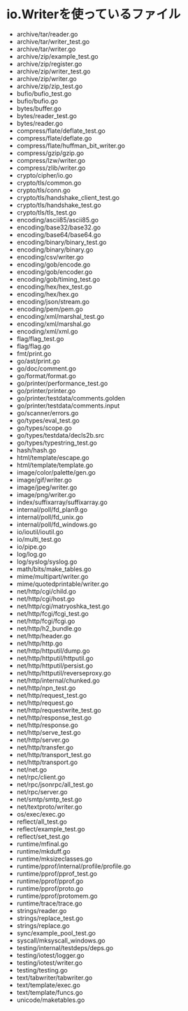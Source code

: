 # io.Writerを使っているファイル

- archive/tar/reader.go
- archive/tar/writer_test.go
- archive/tar/writer.go
- archive/zip/example_test.go
- archive/zip/register.go
- archive/zip/writer_test.go
- archive/zip/writer.go
- archive/zip/zip_test.go
- bufio/bufio_test.go
- bufio/bufio.go
- bytes/buffer.go
- bytes/reader_test.go
- bytes/reader.go
- compress/flate/deflate_test.go
- compress/flate/deflate.go
- compress/flate/huffman_bit_writer.go
- compress/gzip/gzip.go
- compress/lzw/writer.go
- compress/zlib/writer.go
- crypto/cipher/io.go
- crypto/tls/common.go
- crypto/tls/conn.go
- crypto/tls/handshake_client_test.go
- crypto/tls/handshake_test.go
- crypto/tls/tls_test.go
- encoding/ascii85/ascii85.go
- encoding/base32/base32.go
- encoding/base64/base64.go
- encoding/binary/binary_test.go
- encoding/binary/binary.go
- encoding/csv/writer.go
- encoding/gob/encode.go
- encoding/gob/encoder.go
- encoding/gob/timing_test.go
- encoding/hex/hex_test.go
- encoding/hex/hex.go
- encoding/json/stream.go
- encoding/pem/pem.go
- encoding/xml/marshal_test.go
- encoding/xml/marshal.go
- encoding/xml/xml.go
- flag/flag_test.go
- flag/flag.go
- fmt/print.go
- go/ast/print.go
- go/doc/comment.go
- go/format/format.go
- go/printer/performance_test.go
- go/printer/printer.go
- go/printer/testdata/comments.golden
- go/printer/testdata/comments.input
- go/scanner/errors.go
- go/types/eval_test.go
- go/types/scope.go
- go/types/testdata/decls2b.src
- go/types/typestring_test.go
- hash/hash.go
- html/template/escape.go
- html/template/template.go
- image/color/palette/gen.go
- image/gif/writer.go
- image/jpeg/writer.go
- image/png/writer.go
- index/suffixarray/suffixarray.go
- internal/poll/fd_plan9.go
- internal/poll/fd_unix.go
- internal/poll/fd_windows.go
- io/ioutil/ioutil.go
- io/multi_test.go
- io/pipe.go
- log/log.go
- log/syslog/syslog.go
- math/bits/make_tables.go
- mime/multipart/writer.go
- mime/quotedprintable/writer.go
- net/http/cgi/child.go
- net/http/cgi/host.go
- net/http/cgi/matryoshka_test.go
- net/http/fcgi/fcgi_test.go
- net/http/fcgi/fcgi.go
- net/http/h2_bundle.go
- net/http/header.go
- net/http/http.go
- net/http/httputil/dump.go
- net/http/httputil/httputil.go
- net/http/httputil/persist.go
- net/http/httputil/reverseproxy.go
- net/http/internal/chunked.go
- net/http/npn_test.go
- net/http/request_test.go
- net/http/request.go
- net/http/requestwrite_test.go
- net/http/response_test.go
- net/http/response.go
- net/http/serve_test.go
- net/http/server.go
- net/http/transfer.go
- net/http/transport_test.go
- net/http/transport.go
- net/net.go
- net/rpc/client.go
- net/rpc/jsonrpc/all_test.go
- net/rpc/server.go
- net/smtp/smtp_test.go
- net/textproto/writer.go
- os/exec/exec.go
- reflect/all_test.go
- reflect/example_test.go
- reflect/set_test.go
- runtime/mfinal.go
- runtime/mkduff.go
- runtime/mksizeclasses.go
- runtime/pprof/internal/profile/profile.go
- runtime/pprof/pprof_test.go
- runtime/pprof/pprof.go
- runtime/pprof/proto.go
- runtime/pprof/protomem.go
- runtime/trace/trace.go
- strings/reader.go
- strings/replace_test.go
- strings/replace.go
- sync/example_pool_test.go
- syscall/mksyscall_windows.go
- testing/internal/testdeps/deps.go
- testing/iotest/logger.go
- testing/iotest/writer.go
- testing/testing.go
- text/tabwriter/tabwriter.go
- text/template/exec.go
- text/template/funcs.go
- unicode/maketables.go
